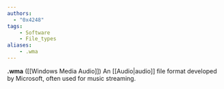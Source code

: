 ```yaml
---
authors:
  - "0x4248"
tags:
    - Software
    - File_types
aliases:
    - .wma
---
```

**.wma** ([[Windows Media Audio]]) An [[Audio|audio]] file format developed by Microsoft, often used for music streaming.

